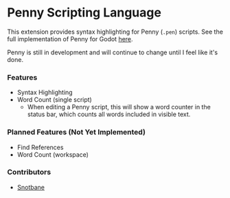 # Penny Scripting Language

This extension provides syntax highlighting for Penny (`.pen`) scripts. See the full implementation of Penny for Godot [here](https://github.com/snotbane/penny_godot).

Penny is still in development and will continue to change until I feel like it's done.

### Features

- Syntax Highlighting
- Word Count (single script)
    - When editing a Penny script, this will show a word counter in the status bar, which counts all words included in visible text.

### Planned Features (Not Yet Implemented)

- Find References
- Word Count (workspace)

### Contributors

- [Snotbane](https://snotbane.carrd.co)
